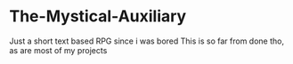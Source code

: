 # The-Mystical-Auxiliary
Just a short text based RPG since i was bored
This is so far from done tho, as are most of my projects
